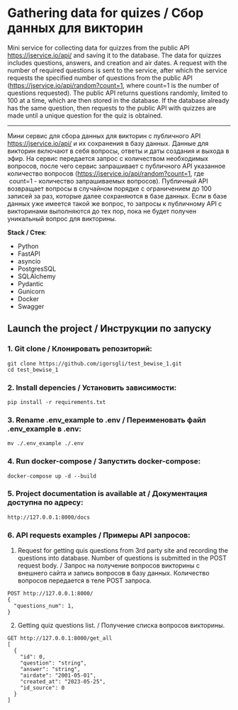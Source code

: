 # Gathering data for quizes / Сбор данных для викторин
Mini service for collecting data for quizzes from the public API https://jservice.io/api/ and saving it to the database. The data for quizzes includes questions, answers, and creation and air dates.
A request with the number of required questions is sent to the service, after which the service requests the specified number of questions from the public API (https://jservice.io/api/random?count=1, where count=1 is the number of questions requested).
The public API returns questions randomly, limited to 100 at a time, which are then stored in the database. If the database already has the same question, then requests to the public API with quizzes are made until a unique question for the quiz is obtained.
***************************
Мини сервис для сбора данных для викторин с публичного API https://jservice.io/api/ и их сохранения в базу данных. Данные для викторин включают в себя вопросы, ответы и даты создания и выхода в эфир. 
На сервис передается запрос с количеством необходимых вопросов, после чего сервис запрашивает с публичного API указанное количество вопросов (https://jservice.io/api/random?count=1, где  count=1 - количество запрашиваемых вопросов). 
Публичный API возвращает вопросы в случайном порядке с ограничением до 100 записей за раз, которые далее сохраняются в базе данных. Если в базе данных уже имеется такой же вопрос, то запросы к публичному API с викторинами выполняются до тех пор, пока не будет получен уникальный вопрос для викторины.

**Stack / Стек**:
* Python
* FastAPI
* asyncio
* PostgresSQL
* SQLAlchemy
* Pydantic
* Gunicorn
* Docker
* Swagger

## Launch the project / Инструкции по запуску

### 1. Git clone / Клонировать репозиторий:
```
git clone https://github.com/igorsgli/test_bewise_1.git
cd test_bewise_1
```
### 2. Install depencies / Установить зависимости:
```
pip install -r requirements.txt
```
### 3. Rename .env_example to .env / Переименовать файл .env_example в .env:
```
mv ./.env_example ./.env
```
### 4. Run docker-compose / Запустить docker-compose:
```
docker-compose up -d --build
```
### 5. Project documentation is available at / Документация доступна по адресу:
```
http://127.0.0.1:8000/docs
```
### 6. API requests examples / Примеры API запросов:
1. Request for getting quis questions from 3rd party site and recording the questions into database. Number of questions is submitted in the POST request body. / Запрос на получение вопросов викторины с внешнего сайта и запись вопросов в базу данных. Количество вопросов передается в теле POST запроса.
```
POST http://127.0.0.1:8000/
{
  "questions_num": 1,
}
```
2. Getting quiz questions list. / Получение списка вопросов викторины.
```
GET http://127.0.0.1:8000/get_all
[
  {
    "id": 0,
    "question": "string",
    "answer": "string",
    "airdate": "2001-05-01",
    "created_at": "2023-05-25",
    "id_source": 0
  }
]
```
